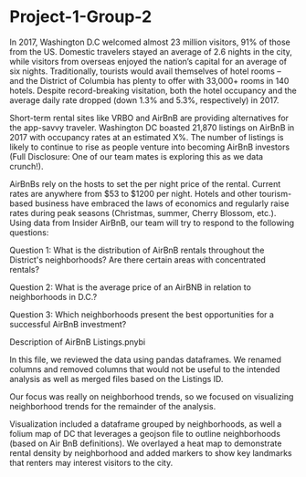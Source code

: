 # Project-1-Group-2


In 2017, Washington D.C welcomed almost 23 million visitors, 91% of those from the US. Domestic travelers stayed an average of 2.6 nights in the city, while visitors from overseas enjoyed the nation’s capital for an average of six nights.  Traditionally, tourists would avail themselves of hotel rooms – and the District of Columbia has plenty to offer with 33,000+ rooms in 140 hotels. Despite record-breaking visitation, both the hotel occupancy and the average daily rate dropped (down 1.3% and 5.3%, respectively) in 2017. 

Short-term rental sites like VRBO and AirBnB are providing alternatives for the app-savvy traveler. Washington DC boasted 21,870 listings on AirBnB in 2017  with occupancy rates at an estimated X%.  The number of listings is likely to continue to rise as people venture into becoming AirBnB investors (Full Disclosure: One of our team mates is exploring this as we data crunch!). 

AirBnBs rely on the hosts to set the per night price of the rental. Current rates are anywhere from $53 to $1200 per night. Hotels and other tourism-based business have embraced the laws of economics and regularly raise rates during peak seasons (Christmas, summer, Cherry Blossom, etc.). Using data from Insider AirBnB, our team will try to respond to the following questions:

Question 1: What is the distribution of AirBnB rentals throughout the District's neighborhoods? Are there certain areas with concentrated rentals?

Question 2: What is the average price of an AirBNB in relation to neighborhoods in D.C.?

Question 3: Which neighborhoods present the best opportunities for a successful AirBnB investment?

Description of AirBnB Listings.pnybi

In this file, we reviewed the data using pandas dataframes. We renamed columns and removed columns that would not be useful to the intended analysis as well as merged files based on the Listings ID.

Our focus was really on neighborhood trends, so we focused on visualizing neighborhood trends for the remainder of the analysis.

Visualization included a dataframe grouped by neighborhoods, as well a folium map of DC that leverages a geojson file to outline neighborhoods (based on Air BnB definitions). We overlayed a heat map to demonstrate rental density by neighborhood and added markers to show key landmarks that renters may interest visitors to the city.


